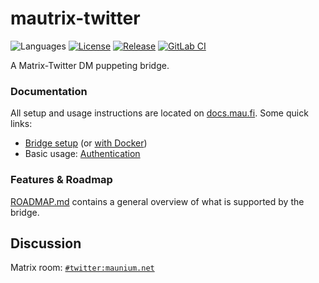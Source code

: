 # mautrix-twitter
![Languages](https://img.shields.io/github/languages/top/mautrix/twitter.svg)
[![License](https://img.shields.io/github/license/mautrix/twitter.svg)](LICENSE)
[![Release](https://img.shields.io/github/release/mautrix/twitter/all.svg)](https://github.com/mautrix/twitter/releases)
[![GitLab CI](https://mau.dev/mautrix/twitter/badges/master/pipeline.svg)](https://mau.dev/mautrix/twitter/container_registry)

A Matrix-Twitter DM puppeting bridge.

### Documentation
All setup and usage instructions are located on
[docs.mau.fi](https://docs.mau.fi/bridges/python/twitter/index.html).
Some quick links:

* [Bridge setup](https://docs.mau.fi/bridges/python/setup/index.html?bridge=twitter)
  (or [with Docker](https://docs.mau.fi/bridges/python/setup/docker.html?bridge=twitter))
* Basic usage: [Authentication](https://docs.mau.fi/bridges/python/twitter/authentication.html)

### Features & Roadmap
[ROADMAP.md](https://github.com/mautrix/twitter/blob/master/ROADMAP.md)
contains a general overview of what is supported by the bridge.

## Discussion
Matrix room: [`#twitter:maunium.net`](https://matrix.to/#/#twitter:maunium.net)
